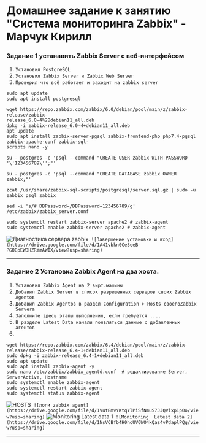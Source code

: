 # Домашнее задание к занятию "Система мониторинга Zabbix" - Марчук Кирилл



### Задание 1 устанавить  Zabbix Server c веб-интерфейсом


1. `Установил PostgreSQL`
2. `Установил Zabbix Server и Zabbix Web Server`
3. `Проверил что всё работает и заходит на zabbix server`


```
sudo apt update
sudo apt install postgresql

wget https://repo.zabbix.com/zabbix/6.0/debian/pool/main/z/zabbix-release/zabbix-
release_6.0-4%2Bdebian11_all.deb 
dpkg -i zabbix-release_6.0-4+debian11_all.deb
apt update
sudo apt install zabbix-server-pgsql zabbix-frontend-php php7.4-pgsql zabbix-apache-conf zabbix-sql-
scripts nano -y

su - postgres -c 'psql --command "CREATE USER zabbix WITH PASSWORD
'\'123456789\'';"'

su - postgres -c 'psql --command "CREATE DATABASE zabbix OWNER zabbix;"'

zcat /usr/share/zabbix-sql-scripts/postgresql/server.sql.gz | sudo -u zabbix psql zabbix

sed -i 's/# DBPassword=/DBPassword=123456789/g' /etc/zabbix/zabbix_server.conf

sudo systemctl restart zabbix-server apache2 # zabbix-agent
sudo systemctl enable zabbix-server apache2 # zabbix-agent
```


![Диагностика сервера zabbix](https://drive.google.com/file/d/1FLBmdtIkZE4-ISX-uJwA_g7zVrSIsiK9/view?usp=sharing)`
![Завершение установки и вход](https://drive.google.com/file/d/1A41vbkn0Ce3eeB-PGOBpEWDHZRYmAWIX/view?usp=sharing)`

---

### Задание 2 Установка Zabbix Agent на два хоста.



1. `Установил Zabbix Agent на 2 вирт.машины`
2. `Добавил Zabbix Server в список разрешенных серверов своих Zabbix Agentов`
3. `Добавил Zabbix Agentов в раздел Configuration > Hosts своегоZabbix Servera`
4. `Заполните здесь этапы выполнения, если требуется ....`
5. `В разделе Latest Data начали появляться данные с добавленных агентов`
6. 

```
wget https://repo.zabbix.com/zabbix/6.4/debian/pool/main/z/zabbix-release/zabbix-release_6.4-1+debian11_all.deb
sudo dpkg -i zabbix-release_6.4-1+debian11_all.deb
sudo apt update
sudo apt install zabbix-agent -y
sudo nano /etc/zabbix/zabbix_agentd.conf  # редактирование Server, ServerActive, Hostname
sudo systemctl enable zabbix-agent
sudo systemctl restart zabbix-agent
sudo systemctl status zabbix-agent
```


![HOSTS](https://drive.google.com/file/d/1-5UK8azSSqYCx2Dsa32Jup5KB8A4egQE/view?usp=sharing)`
![логи zabbix agent](https://drive.google.com/file/d/1VutBmvYKtqYlPiSfNmuS7JJQVixp1p0o/view?usp=sharing)`
![Monitoring Latest data 1](https://drive.google.com/file/d/1niCdonCrZLoQr0KhJeiKVOsn7etYNy-d/view?usp=sharing)`
![Monitoring  Latest data 2](https://drive.google.com/file/d/1NsVCBfb4H0hoUV6WO4kQas4vPdaplPQg/view?usp=sharing)`

---

